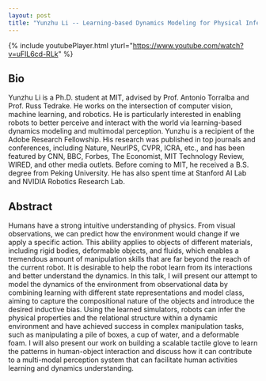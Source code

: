 ```yaml
---
layout: post
title: "Yunzhu Li -- Learning-based Dynamics Modeling for Physical Inference and Model-based Control"
---
```


{% include youtubePlayer.html yturl="https://www.youtube.com/watch?v=uFlL6cd-RLk" %}

## Bio

Yunzhu Li is a Ph.D. student at MIT, advised by Prof. Antonio Torralba and Prof. Russ Tedrake. He works on the intersection of computer vision, machine learning, and robotics. He is particularly interested in enabling robots to better perceive and interact with the world via learning-based dynamics modeling and multimodal perception. Yunzhu is a recipient of the Adobe Research Fellowship. His research was published in top journals and conferences, including Nature, NeurIPS, CVPR, ICRA, etc., and has been featured by CNN, BBC, Forbes, The Economist, MIT Technology Review, WIRED, and other media outlets. Before coming to MIT, he received a B.S. degree from Peking University. He has also spent time at Stanford AI Lab and NVIDIA Robotics Research Lab.

## Abstract

Humans have a strong intuitive understanding of physics. From visual observations, we can predict how the environment would change if we apply a specific action. This ability applies to objects of different materials, including rigid bodies, deformable objects, and fluids, which enables a tremendous amount of manipulation skills that are far beyond the reach of the current robot. It is desirable to help the robot learn from its interactions and better understand the dynamics. In this talk, I will present our attempt to model the dynamics of the environment from observational data by combining learning with different state representations and model class, aiming to capture the compositional nature of the objects and introduce the desired inductive bias. Using the learned simulators, robots can infer the physical properties and the relational structure within a dynamic environment and have achieved success in complex manipulation tasks, such as manipulating a pile of boxes, a cup of water, and a deformable foam. I will also present our work on building a scalable tactile glove to learn the patterns in human-object interaction and discuss how it can contribute to a multi-modal perception system that can facilitate human activities learning and dynamics understanding.
